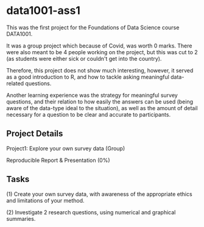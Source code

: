# data1001-ass1
This was the first project for the Foundations of Data Science course DATA1001. 

It was a group project which because of Covid, was worth 0 marks. There were also meant to be 4 people working on the project, but this was cut to 2 (as students were either sick or couldn't get into the country). 

Therefore, this project does not show much interesting, however, it served as a good introduction to R, and how to tackle asking meaningful data-related questions. 

Another learning experience was the strategy for meaningful survey questions, and their relation to how easily the answers can be used (being aware of the data-type ideal to the situation), as well as the amount of detail necessary for a question to be clear and accurate to participants.
  
## Project Details
Project1: Explore your own survey data (Group)

Reproducible Report & Presentation (0%)

## Tasks
(1) Create your own survey data, with awareness of the appropriate ethics and limitations of your method.

(2) Investigate 2 research questions, using numerical and graphical summaries.